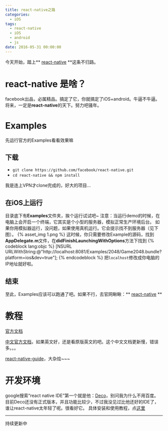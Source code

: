 ```yaml
---
title: react-native之路
categories:
  - iOS
tags:
  - react-native
  - iOS
  - android
  - js
date: 2016-05-31 00:00:00
---
```


今天开始，踏上** [react-native](https://github.com/facebook/react-native#getting-started) **这条不归路。

# react-native 是啥？

facebook出品，必属精品。搞定了它，你就搞定了iOS+android。牛逼不牛逼。
将来，一定是**react-native**的天下。努力吧骚年。

# Examples

先运行官方的Examples看看效果嘛

## 下载

* `git clone https://github.com/facebook/react-native.git`
* `cd react-native && npm install`

我是连上VPN才clone完成的，好大的项目...

## 在iOS上运行

目录底下有**Examples**文件夹，挨个运行试试吧~
注意：当运行demo的时候，在电脑上会开启一个终端，它其实是个小型的服务器，模拟正常生产环境后台。
如果你用模拟器运行，没问题，如果使用真机运行。它会提示找不到服务器（见下图）。
{% asset_img 1.png %}
这时候，你只需要修改Example的源码，找到**AppDelegate.m**文件，在**didFinishLaunchingWithOptions**方法下找到
{% codeblock lang:objc %}
[NSURL URLWithString:@"http://localhost:8081/Examples/2048/Game2048.bundle?platform=ios&dev=true"];
{% endcodeblock %}
把`localhost`修改成你电脑的IP地址就好啦。

## 结束

至此，Examples应该可以跑通了吧。如果不行，去官网瞅瞅：** [react-native](https://github.com/facebook/react-native#getting-started) **

# 教程

[官方文档](http://facebook.github.io/react-native/docs/getting-started.html)

[中文官方文档](http://reactnative.cn/docs/0.26/getting-started.html)，如果英文好，还是看原版英文的吧。这个中文文档更新慢，错误多。。。

[react-native-guide](https://github.com/reactnativecn/react-native-guide)，大杂烩~~~

# 开发环境

google搜索“react native IDE”第一个就是他：[Deco](https://www.decosoftware.com/)，别问我为什么不用百度。
目前Deco还没有正式版本，并且功能比较少，不过我没见过比他还好的IDE了，谁让react-native太年轻了呢。很看好它。
具体安装和使用教程，点[这里](https://www.decosoftware.com/docs/getting-started)

------

持续更新中